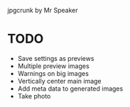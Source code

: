 jpgcrunk by Mr Speaker

# TODO

* Save settings as previews
* Multiple preview images
* Warnings on big images
* Vertically center main image
* Add meta data to generated images
* Take photo






